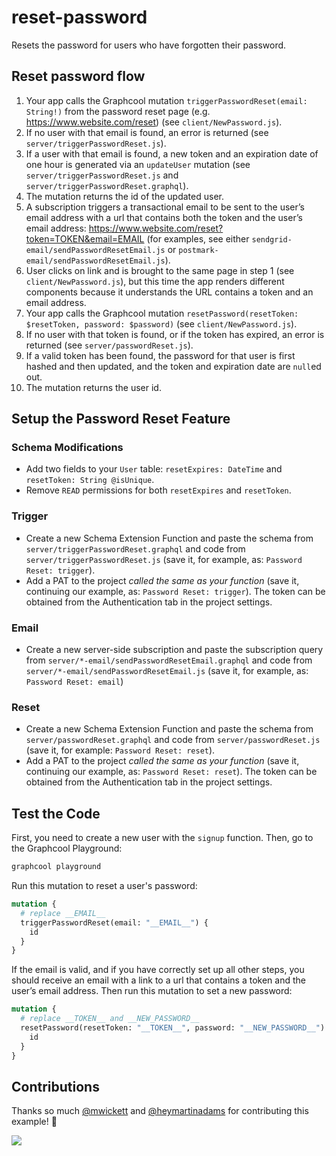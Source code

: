# reset-password

Resets the password for users who have forgotten their password.

## Reset password flow

1. Your app calls the Graphcool mutation `triggerPasswordReset(email: String!)` from the password reset page (e.g. https://www.website.com/reset) (see `client/NewPassword.js`).
2. If no user with that email is found, an error is returned (see `server/triggerPasswordReset.js`).
3. If a user with that email is found, a new token and an expiration date of one hour is generated via an `updateUser` mutation (see `server/triggerPasswordReset.js` and `server/triggerPasswordReset.graphql`).
4. The mutation returns the id of the updated user.
5. A subscription triggers a transactional email to be sent to the user’s email address with a url that contains both the token and the user’s email address: https://www.website.com/reset?token=TOKEN&email=EMAIL (for examples, see either `sendgrid-email/sendPasswordResetEmail.js` or `postmark-email/sendPasswordResetEmail.js`).
6. User clicks on link and is brought to the same page in step 1 (see `client/NewPassword.js`), but this time the app renders different components because it understands the URL contains a token and an email address.
7. Your app calls the Graphcool mutation `resetPassword(resetToken: $resetToken, password: $password)` (see `client/NewPassword.js`).
8. If no user with that token is found, or if the token has expired, an error is returned (see `server/passwordReset.js`).
9. If a valid token has been found, the password for that user is first hashed and then updated, and the token and expiration date are `null`ed out.
10. The mutation returns the user id.

## Setup the Password Reset Feature

### Schema Modifications
* Add two fields to your `User` table: `resetExpires: DateTime` and `resetToken: String @isUnique`.
* Remove `READ` permissions for both `resetExpires` and `resetToken`.

### Trigger
* Create a new Schema Extension Function and paste the schema from `server/triggerPasswordReset.graphql` and code from `server/triggerPasswordReset.js` (save it, for example, as: `Password Reset: trigger`).
* Add a PAT to the project *called the same as your function* (save it, continuing our example, as: `Password Reset: trigger`). The token can be obtained from the Authentication tab in the project settings.

### Email
* Create a new server-side subscription and paste the subscription query from `server/*-email/sendPasswordResetEmail.graphql` and code from `server/*-email/sendPasswordResetEmail.js` (save it, for example, as: `Password Reset: email`)

### Reset
* Create a new Schema Extension Function and paste the schema from `server/passwordReset.graphql` and code from `server/passwordReset.js` (save it, for example: `Password Reset: reset`).
* Add a PAT to the project *called the same as your function* (save it, continuing our example, as: `Password Reset: reset`). The token can be obtained from the Authentication tab in the project settings.

## Test the Code

First, you need to create a new user with the `signup` function. Then, go to the Graphcool Playground:

```sh
graphcool playground
```

Run this mutation to reset a user's password:

```graphql
mutation {
  # replace __EMAIL__
  triggerPasswordReset(email: "__EMAIL__") {
    id
  }
}
```

If the email is valid, and if you have correctly set up all other steps, you should receive an email with a link to a url that contains a token and the user’s email address. Then run this mutation to set a new password:

```graphql
mutation {
  # replace __TOKEN__ and __NEW_PASSWORD__
  resetPassword(resetToken: "__TOKEN__", password: "__NEW_PASSWORD__") {
    id
  }
}
```

## Contributions

Thanks so much [@mwickett](https://github.com/mwickett) and [@heymartinadams](https://github.com/heymartinadams) for contributing this example! :tada:

![](http://i.imgur.com/5RHR6Ku.png)
